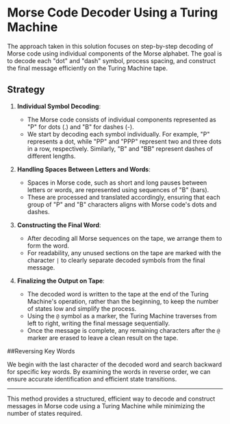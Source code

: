 # Morse Code Decoder Using a Turing Machine

The approach taken in this solution focuses on step-by-step decoding of Morse code using individual components of the Morse alphabet. The goal is to decode each "dot" and "dash" symbol, process spacing, and construct the final message efficiently on the Turing Machine tape.

## Strategy

1. **Individual Symbol Decoding**: 
   - The Morse code consists of individual components represented as "P" for dots (.) and "B" for dashes (-).
   - We start by decoding each symbol individually. For example, "P" represents a dot, while "PP" and "PPP" represent two and three dots in a row, respectively. Similarly, "B" and "BB" represent dashes of different lengths.

2. **Handling Spaces Between Letters and Words**:
   - Spaces in Morse code, such as short and long pauses between letters or words, are represented using sequences of "B" (bars).
   - These are processed and translated accordingly, ensuring that each group of "P" and "B" characters aligns with Morse code's dots and dashes.

3. **Constructing the Final Word**:
   - After decoding all Morse sequences on the tape, we arrange them to form the word. 
   - For readability, any unused sections on the tape are marked with the character `|` to clearly separate decoded symbols from the final message.

4. **Finalizing the Output on Tape**:
   - The decoded word is written to the tape at the end of the Turing Machine's operation, rather than the beginning, to keep the number of states low and simplify the process.
   - Using the `@` symbol as a marker, the Turing Machine traverses from left to right, writing the final message sequentially.
   - Once the message is complete, any remaining characters after the `@` marker are erased to leave a clean result on the tape.

##Reversing Key Words

We begin with the last character of the decoded word and search backward for specific key words. By examining the words in reverse order, we can ensure accurate identification and efficient state transitions.

---

This method provides a structured, efficient way to decode and construct messages in Morse code using a Turing Machine while minimizing the number of states required.
